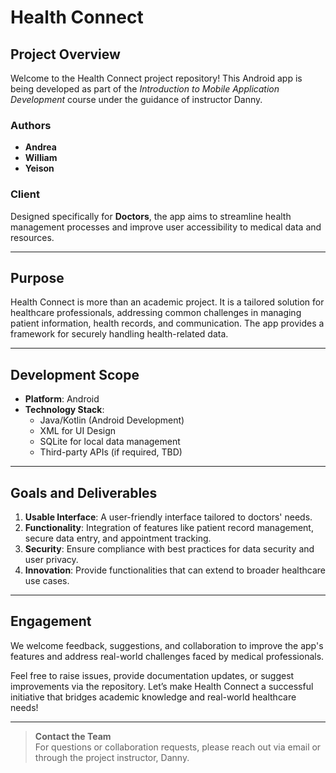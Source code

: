 # **Health Connect**

## **Project Overview**
Welcome to the Health Connect project repository! This Android app is being developed as part of the *Introduction to Mobile Application Development* course under the guidance of instructor Danny.

### **Authors**
- **Andrea**
- **William**
- **Yeison**

### **Client**
Designed specifically for **Doctors**, the app aims to streamline health management processes and improve user accessibility to medical data and resources.

---

## **Purpose**
Health Connect is more than an academic project. It is a tailored solution for healthcare professionals, addressing common challenges in managing patient information, health records, and communication. The app provides a framework for securely handling health-related data.

---

## **Development Scope**
- **Platform**: Android
- **Technology Stack**:
    - Java/Kotlin (Android Development)
    - XML for UI Design
    - SQLite for local data management
    - Third-party APIs (if required, TBD)

---

## **Goals and Deliverables**
1. **Usable Interface**: A user-friendly interface tailored to doctors' needs.
2. **Functionality**: Integration of features like patient record management, secure data entry, and appointment tracking.
3. **Security**: Ensure compliance with best practices for data security and user privacy.
4. **Innovation**: Provide functionalities that can extend to broader healthcare use cases.

---

## **Engagement**
We welcome feedback, suggestions, and collaboration to improve the app's features and address real-world challenges faced by medical professionals.

Feel free to raise issues, provide documentation updates, or suggest improvements via the repository. Let’s make Health Connect a successful initiative that bridges academic knowledge and real-world healthcare needs!

---  

> **Contact the Team**  
For questions or collaboration requests, please reach out via email or through the project instructor, Danny.  

